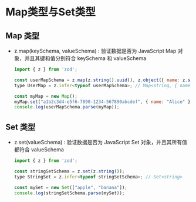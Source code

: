 # Map类型与Set类型

## Map 类型

+ z.map(keySchema, valueSchema) : 验证数据是否为 JavaScript Map 对象，并且其键和值分别符合 keySchema 和 valueSchema

  ```js
  import { z } from 'zod';

  const userMapSchema = z.map(z.string().uuid(), z.object({ name: z.string() }));
  type UserMap = z.infer<typeof userMapSchema>; // Map<string, { name: string; }>

  const myMap = new Map();
  myMap.set("a1b2c3d4-e5f6-7890-1234-567890abcdef", { name: "Alice" });
  console.log(userMapSchema.parse(myMap));

  ```

## Set 类型

+ z.set(valueSchema) : 验证数据是否为 JavaScript Set 对象，并且其所有值都符合 valueSchema

  ```js
  import { z } from 'zod';

  const stringSetSchema = z.set(z.string());
  type StringSet = z.infer<typeof stringSetSchema>; // Set<string>

  const mySet = new Set(["apple", "banana"]);
  console.log(stringSetSchema.parse(mySet));

  ```
